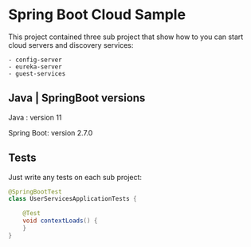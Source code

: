 Spring Boot Cloud Sample
=========================
This project contained three sub project that show how to you can start cloud servers and discovery services:

```
- config-server
- eureka-server
- guest-services
```

## Java | SpringBoot versions

Java : version 11

Spring Boot: version 2.7.0

## Tests

Just write any tests on each sub project:
```java
@SpringBootTest
class UserServicesApplicationTests {

    @Test
    void contextLoads() {
    }
}
```
